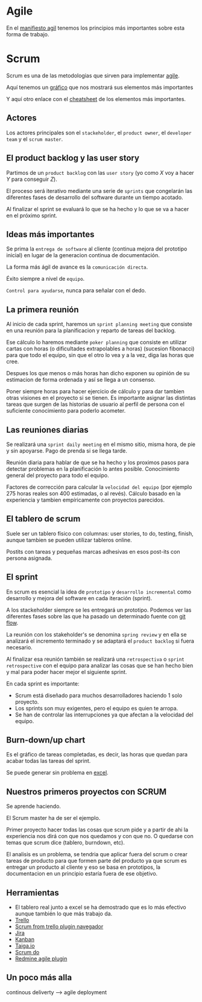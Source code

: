 Agile
=====
En el [manifiesto agil](http://agilemanifesto.org/iso/es/principles.html) tenemos los principios más importantes sobre esta forma de trabajo.

Scrum
=====
Scrum es una de las metodologias que sirven para implementar [agile](https://proyectosagiles.org/).

Aquí tenemos un [gráfico](https://icoderman.wordpress.com/2016/02/23/the-agile-scrum-framework-at-a-glance/) que nos mostrará 
sus elementos más importantes

Y aquí otro enlace con el [cheatsheet](https://www.slideshare.net/EdwinRitter/scrum-cheat-sheet-12774603) de los 
elementos más importantes.

Actores
-------
Los actores principales son el `stackeholder`, el `product owner`, el `developer team` y el `scrum master`.

El product backlog y las user story
------------------------------------
Partimos de un `product backlog` con las `user story` (yo como *X* voy a hacer *Y* para conseguir *Z*).

El proceso será iterativo mediante una serie de `sprints` que congelarán las diferentes fases de desarrollo del software 
durante un tiempo acotado. 

Al finalizar el sprint se evaluará lo que se ha hecho y lo que se va a hacer en el próximo sprint.

Ideas más importantes
---------------------
Se prima la `entrega de software` al cliente (continua mejora del prototipo inicial) en lugar de la generacion continua de documentación.

La forma más ágil de avance es la `comunicación directa`.

Éxito siempre a nivel de `equipo`.

`Control para ayudarse`, nunca para señalar con el dedo.

La primera reunión
-------------------
Al inicio de cada sprint, haremos un `sprint planning meeting` que consiste en una reunión para la planificacion y reparto de tareas del backlog.

Ese cálculo lo haremos mediante `poker planning` que consiste en utilizar cartas con horas (o dificultades extrapolables a horas) 
(sucesion fibonacci) para que todo el equipo, sin que el otro lo vea y a la vez, diga las horas que cree.

Despues los que menos o más horas han dicho exponen su opinión de su estimacion de forma ordenada y así se llega a un consenso.

Poner siempre horas para hacer ejercicio de cálculo y para dar tambien otras visiones en el proyecto si se tienen.
Es importante asignar las distintas tareas que surgen de las historias de usuario al perfil de persona con el suficiente 
conocimiento para poderlo acometer. 

Las reuniones diarias
---------------------
Se realizará una `sprint daily meeting` en el mismo sitio, misma hora, de pie y sin apoyarse. Pago de prenda si se llega tarde.

Reunión diaria para hablar de que se ha hecho y los proximos pasos para detectar problemas en la planificación lo antes posible. 
Conocimiento general del proyecto para todo el equipo.

Factores de corrección para calcular la `velocidad del equipo` (por ejemplo 275 horas reales son 400 estimadas, o al revés). 
Cálculo basado en la experiencia y tambien empíricamente con proyectos parecidos.

El tablero de scrum
--------------------
Suele ser un tablero físico con columnas: user stories, to do, testing, finish, aunque tambien se pueden utilizar tableros online.

Postits con tareas y pequeñas marcas adhesivas en esos post-its con persona asignada.

El sprint
---------
En scrum es esencial la idea de `prototipo` y  `desarrollo incremental` como desarrollo y mejora del software en cada iteración (sprint).

A los stackeholder siempre se les entregará un prototipo. Podemos ver las diferentes fases sobre las que ha pasado un determinado fuente con [git flow](https://datasift.github.io/gitflow/IntroducingGitFlow.html).

La reunión con los stakeholder's se denomina `spring review` y en ella se analizará el incremento terminado y se adaptará el `product backlog` si fuera necesario.

Al finalizar esa reunión también se realizará una  `retrospectiva` o `sprint retrospective` con el equipo para analizar las cosas que se han hecho bien y mal para poder hacer mejor el siguiente sprint.

En cada sprint es importante:

* Scrum está diseñado para muchos desarrolladores haciendo 1 solo proyecto.
* Los sprints son muy exigentes, pero el equipo es quien te arropa.
* Se han de controlar las interrupciones ya que afectan a la velocidad del equipo.

Burn-down/up chart
------------------
Es el gráfico de tareas completadas, es decir, las horas que quedan para acabar todas las tareas del sprint.

Se puede generar sin problema en [excel](https://www.extendoffice.com/documents/excel/2446-excel-burndown-chart-or-burn-up-chart.html).

Nuestros primeros proyectos con SCRUM
-------------------------------------
Se aprende haciendo.

El Scrum master ha de ser el ejemplo.

Primer proyecto hacer todas las cosas que scrum pide y a partir de ahi la experiencia nos dirá con que nos quedamos y con que no.
O quedarse con temas que scrum dice (tablero, burndown, etc).

El analisis es un problema, se tendria que aplicar fuera del scrum o crear tareas de producto para que formen parte del producto ya que
scrum es entregar un producto al cliente y eso se basa en prototipos, la documentacion en un principio estaría fuera de ese objetivo.

Herramientas
-------------
* El tablero real junto a excel se ha demostrado que es lo más efectivo aunque también lo que más trabajo da.
* [Trello](https://trello.com/)
* [Scrum from trello plugin navegador](https://chrome.google.com/webstore/detail/scrum-for-trello/jdbcdblgjdpmfninkoogcfpnkjmndgje)
* [Jira](https://www.atlassian.com/agile/tutorials/how-to-do-scrum-with-jira-software)
* [Kanban](https://kanbantool.com/es/tablero-scrum-online)
* [Taiga.io](https://taiga.io/)
* [Scrum do](https://www.scrumdo.com/)
* [Redmine agile plugin](http://www.redmine.org/plugins/redmine_agile)

Un poco más alla
-----------------
continous deliverty --> agile deployment
